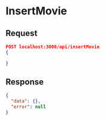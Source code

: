 # InsertMovie

## Request

```json
POST localhost:3000/api/insertMovie
{

}
```

## Response

```json
{
  "data": {},
  "error": null
}
```
